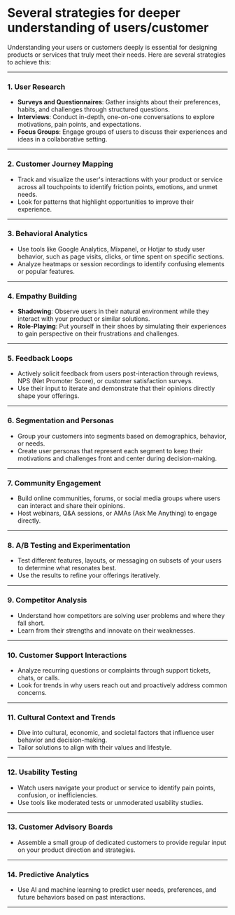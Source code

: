 # Several strategies for deeper understanding of users/customer

Understanding your users or customers deeply is essential for designing products or services that truly meet their needs. Here are several strategies to achieve this:  

---

### 1. **User Research**
   - **Surveys and Questionnaires**: Gather insights about their preferences, habits, and challenges through structured questions.
   - **Interviews**: Conduct in-depth, one-on-one conversations to explore motivations, pain points, and expectations.
   - **Focus Groups**: Engage groups of users to discuss their experiences and ideas in a collaborative setting.

---

### 2. **Customer Journey Mapping**
   - Track and visualize the user's interactions with your product or service across all touchpoints to identify friction points, emotions, and unmet needs.
   - Look for patterns that highlight opportunities to improve their experience.

---

### 3. **Behavioral Analytics**
   - Use tools like Google Analytics, Mixpanel, or Hotjar to study user behavior, such as page visits, clicks, or time spent on specific sections.
   - Analyze heatmaps or session recordings to identify confusing elements or popular features.

---

### 4. **Empathy Building**
   - **Shadowing**: Observe users in their natural environment while they interact with your product or similar solutions.
   - **Role-Playing**: Put yourself in their shoes by simulating their experiences to gain perspective on their frustrations and challenges.

---

### 5. **Feedback Loops**
   - Actively solicit feedback from users post-interaction through reviews, NPS (Net Promoter Score), or customer satisfaction surveys.
   - Use their input to iterate and demonstrate that their opinions directly shape your offerings.

---

### 6. **Segmentation and Personas**
   - Group your customers into segments based on demographics, behavior, or needs.
   - Create user personas that represent each segment to keep their motivations and challenges front and center during decision-making.

---

### 7. **Community Engagement**
   - Build online communities, forums, or social media groups where users can interact and share their opinions.
   - Host webinars, Q&A sessions, or AMAs (Ask Me Anything) to engage directly.

---

### 8. **A/B Testing and Experimentation**
   - Test different features, layouts, or messaging on subsets of your users to determine what resonates best.
   - Use the results to refine your offerings iteratively.

---

### 9. **Competitor Analysis**
   - Understand how competitors are solving user problems and where they fall short.
   - Learn from their strengths and innovate on their weaknesses.

---

### 10. **Customer Support Interactions**
   - Analyze recurring questions or complaints through support tickets, chats, or calls.
   - Look for trends in why users reach out and proactively address common concerns.

---

### 11. **Cultural Context and Trends**
   - Dive into cultural, economic, and societal factors that influence user behavior and decision-making.
   - Tailor solutions to align with their values and lifestyle.

---

### 12. **Usability Testing**
   - Watch users navigate your product or service to identify pain points, confusion, or inefficiencies.
   - Use tools like moderated tests or unmoderated usability studies.

---

### 13. **Customer Advisory Boards**
   - Assemble a small group of dedicated customers to provide regular input on your product direction and strategies.

---

### 14. **Predictive Analytics**
   - Use AI and machine learning to predict user needs, preferences, and future behaviors based on past interactions.

---

